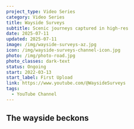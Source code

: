 ```yaml
---
project_type: Video Series
category: Video Series
title: Wayside Surveys
subtitle: Scenic journeys captured in high-res
date: 2025-07-11
updated: 2025-07-11
image: /img/wayside-surveys-az.jpg
icon: /img/wayside-surveys-channel-icon.jpg
photo: /img/photo-road.jpg
photo_classes: dark-text
status: Ongoing
start: 2022-03-13
start_label: First Upload
link: https://www.youtube.com/@WaysideSurveys
tags:
  - YouTube Channel
---
```

## The wayside beckons
